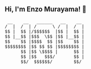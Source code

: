 ## Hi, I'm Enzo Murayama! 👋

<pre>
 __    __   ______   __    __ 
/  |  /  | /      \ /  |  /  |
$$ |  $$ |/$$$$$$  |$$ |  $$ |
$$ |__$$ |$$$  \$$ |$$ |__$$ |
$$    $$ |$$$$  $$ |$$    $$ |
$$$$$$$$ |$$ $$ $$ |$$$$$$$$ |
      $$ |$$ \$$$$ |      $$ |
      $$ |$$   $$$/       $$ |
      $$/  $$$$$$/        $$/                                                                   
</pre>

<!--
**enzomurayama/enzomurayama** is a ✨ _special_ ✨ repository because its `README.md` (this file) appears on your GitHub profile.

Here are some ideas to get you started:

- 🔭 I’m currently working on ...
- 🌱 I’m currently learning ...
- 👯 I’m looking to collaborate on ...
- 🤔 I’m looking for help with ...
- 💬 Ask me about ...
- 📫 How to reach me: ...
- 😄 Pronouns: ...
- ⚡ Fun fact: ...
-->
